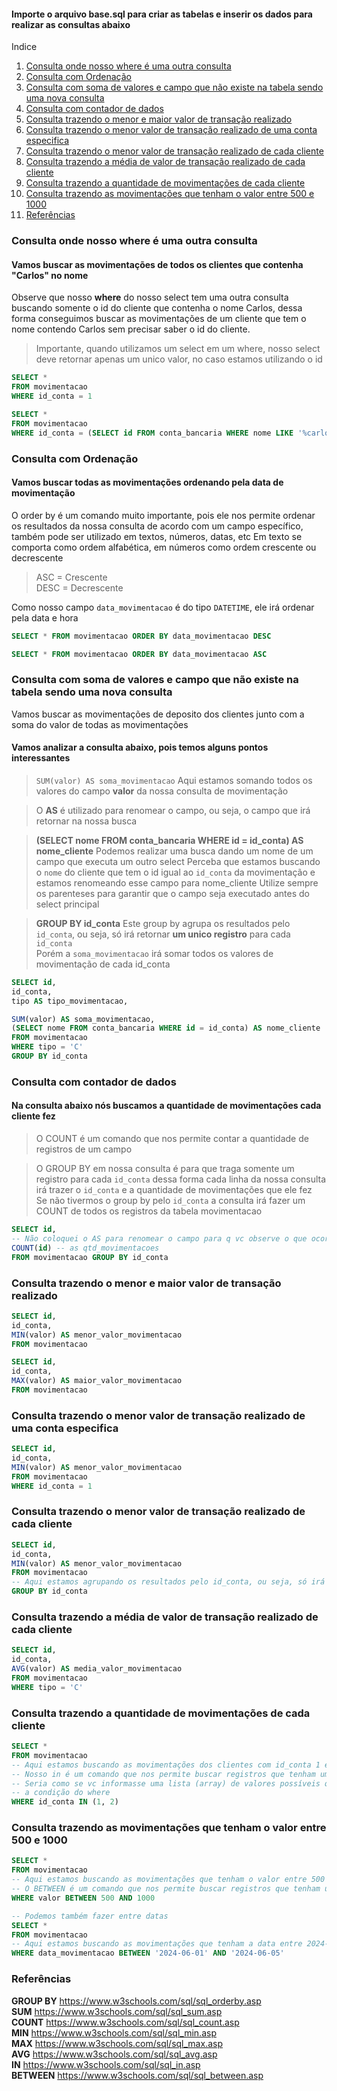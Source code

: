 #### Importe o arquivo base.sql para criar as tabelas e inserir os dados para realizar as consultas abaixo

Indice
1. [Consulta onde nosso where é uma outra consulta](#consulta-onde-nosso-where-é-uma-outra-consulta)
2. [Consulta com Ordenação](#consulta-com-ordenação)
3. [Consulta com soma de valores e campo que não existe na tabela sendo uma nova consulta](#consulta-com-soma-de-valores-e-campo-que-não-existe-na-tabela-sendo-uma-nova-consulta)
4. [Consulta com contador de dados](#consulta-com-contador-de-dados)
5. [Consulta trazendo o menor e maior valor de transação realizado](#consulta-trazendo-o-menor-e-maior-valor-de-transação-realizado)
6. [Consulta trazendo o menor valor de transação realizado de uma conta especifica](#consulta-trazendo-o-menor-valor-de-transação-realizado-de-uma-conta-especifica)
7. [Consulta trazendo o menor valor de transação realizado de cada cliente](#consulta-trazendo-o-menor-valor-de-transação-realizado-de-cada-cliente)
8. [Consulta trazendo a média de valor de transação realizado de cada cliente](#consulta-trazendo-a-média-de-valor-de-transação-realizado-de-cada-cliente)
9. [Consulta trazendo a quantidade de movimentações de cada cliente](#consulta-trazendo-a-quantidade-de-movimentações-de-cada-cliente)
10. [Consulta trazendo as movimentações que tenham o valor entre 500 e 1000](#consulta-trazendo-as-movimentações-que-tenham-o-valor-entre-500-e-1000)
11. [Referências](#referências)

### Consulta onde nosso where é uma outra consulta
#### Vamos buscar as movimentações de todos os clientes que contenha "Carlos" no nome

Observe que nosso **where** do nosso select tem uma outra consulta buscando somente o id do cliente
que contenha o nome Carlos, dessa forma conseguimos buscar as movimentações de um cliente
que tem o nome contendo Carlos sem precisar saber o id do cliente.  
> Importante, quando utilizamos um select em um where, nosso select deve retornar apenas um unico valor, no caso estamos utilizando o id

```sql
SELECT *
FROM movimentacao
WHERE id_conta = 1
```
```sql
SELECT *
FROM movimentacao
WHERE id_conta = (SELECT id FROM conta_bancaria WHERE nome LIKE '%carlos%')
```

### Consulta com Ordenação
#### Vamos buscar todas as movimentações ordenando pela data de movimentação
O order by é um comando muito importante, pois ele nos permite ordenar os resultados da nossa consulta
de acordo com um campo específico, também pode ser utilizado em textos, números, datas, etc
Em texto se comporta como ordem alfabética, em números como ordem crescente ou decrescente

>ASC = Crescente  
DESC = Decrescente


Como nosso campo `data_movimentacao` é do tipo `DATETIME`, ele irá ordenar pela data e hora
```sql
SELECT * FROM movimentacao ORDER BY data_movimentacao DESC
```

```sql
SELECT * FROM movimentacao ORDER BY data_movimentacao ASC
```

### Consulta com soma de valores e campo que não existe na tabela sendo uma nova consulta
Vamos buscar as movimentações de deposito dos clientes junto com a soma do valor de todas as movimentações
#### Vamos analizar a consulta abaixo, pois temos alguns pontos interessantes

> `SUM(valor) AS soma_movimentacao` Aqui estamos somando todos os valores do campo **valor** da nossa consulta de movimentação

> O **AS** é utilizado para renomear o campo, ou seja, o campo que irá retornar na nossa busca

> **(SELECT nome FROM conta_bancaria WHERE id = id_conta) AS nome_cliente** Podemos realizar uma busca dando um nome de um campo que executa um outro select
Perceba que estamos buscando o `nome` do cliente que tem o id igual ao `id_conta` da movimentação
e estamos renomeando esse campo para nome_cliente
Utilize sempre os parenteses para garantir que o campo seja executado antes do select principal

> **GROUP BY id_conta** Este group by agrupa os resultados pelo `id_conta`, ou seja, só irá retornar **um unico registro** para cada `id_conta`  
Porém a `soma_movimentacao` irá somar todos os valores de movimentação de cada id_conta
```sql
SELECT id,
id_conta,
tipo AS tipo_movimentacao,

SUM(valor) AS soma_movimentacao, 
(SELECT nome FROM conta_bancaria WHERE id = id_conta) AS nome_cliente
FROM movimentacao
WHERE tipo = 'C'
GROUP BY id_conta
```

### Consulta com contador de dados
#### Na consulta abaixo nós buscamos a quantidade de movimentações cada cliente fez
> O COUNT é um comando que nos permite contar a quantidade de registros de um campo

> O GROUP BY em nossa consulta é para que traga somente um registro para cada `id_conta` dessa forma cada linha da nossa consulta irá trazer o `id_conta` e a quantidade de movimentações que ele fez  
Se não tivermos o group by pelo `id_conta` a consulta irá fazer um COUNT de todos os registros da tabela movimentacao

```sql
SELECT id,
-- Não coloquei o AS para renomear o campo para q vc observe o que ocorre neste caso, mas poderia ser colocado
COUNT(id) -- as qtd_movimentacoes
FROM movimentacao GROUP BY id_conta
```

### Consulta trazendo o menor e maior valor de transação realizado

```sql
SELECT id,
id_conta,
MIN(valor) AS menor_valor_movimentacao
FROM movimentacao
```

```sql
SELECT id,
id_conta,
MAX(valor) AS maior_valor_movimentacao
FROM movimentacao
```

### Consulta trazendo o menor valor de transação realizado de uma conta especifica

```sql
SELECT id,
id_conta,
MIN(valor) AS menor_valor_movimentacao
FROM movimentacao
WHERE id_conta = 1
```

### Consulta trazendo o menor valor de transação realizado de cada cliente

```sql
SELECT id,
id_conta,
MIN(valor) AS menor_valor_movimentacao
FROM movimentacao
-- Aqui estamos agrupando os resultados pelo id_conta, ou seja, só irá retornar um unico registro para cada id_conta
GROUP BY id_conta
```

### Consulta trazendo a média de valor de transação realizado de cada cliente
```sql
SELECT id,
id_conta,
AVG(valor) AS media_valor_movimentacao
FROM movimentacao
WHERE tipo = 'C'
```

### Consulta trazendo a quantidade de movimentações de cada cliente
```sql
SELECT *
FROM movimentacao
-- Aqui estamos buscando as movimentações dos clientes com id_conta 1 e 2
-- Nosso in é um comando que nos permite buscar registros que tenham um valor específico em um campo
-- Seria como se vc informasse uma lista (array) de valores possíveis que aquele campo pode ter para atender
-- a condição do where
WHERE id_conta IN (1, 2)
```

### Consulta trazendo as movimentações que tenham o valor entre 500 e 1000
```sql
SELECT *
FROM movimentacao
-- Aqui estamos buscando as movimentações que tenham o valor entre 500 e 1000
-- O BETWEEN é um comando que nos permite buscar registros que tenham um valor entre um intervalo
WHERE valor BETWEEN 500 AND 1000
```

```sql
-- Podemos também fazer entre datas
SELECT *
FROM movimentacao
-- Aqui estamos buscando as movimentações que tenham a data entre 2024-06-01 e 2024-06-05
WHERE data_movimentacao BETWEEN '2024-06-01' AND '2024-06-05'
```

### Referências

**GROUP BY** https://www.w3schools.com/sql/sql_orderby.asp  
**SUM** https://www.w3schools.com/sql/sql_sum.asp  
**COUNT** https://www.w3schools.com/sql/sql_count.asp  
**MIN** https://www.w3schools.com/sql/sql_min.asp  
**MAX** https://www.w3schools.com/sql/sql_max.asp  
**AVG** https://www.w3schools.com/sql/sql_avg.asp  
**IN** https://www.w3schools.com/sql/sql_in.asp  
**BETWEEN** https://www.w3schools.com/sql/sql_between.asp  